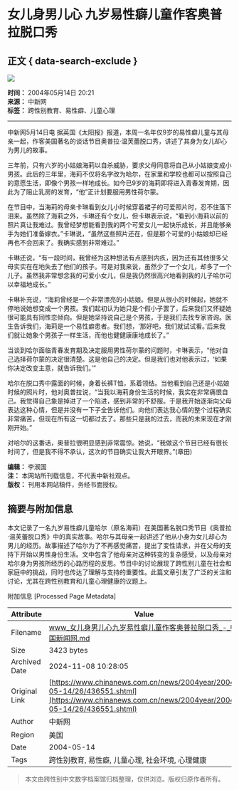 # 女儿身男儿心 九岁易性癖儿童作客奥普拉脱口秀

## 正文 { data-search-exclude }


![](http://www.chinanews.com.cn/newsiimg/1.gif)

**时间：** 2004年05月14日 20:21  
**来源：** 中新网  
**标签：** 跨性别教育、易性癖、儿童心理  

---

中新网5月14日电 据英国《太阳报》报道，本周一名年仅9岁的易性癖儿童与其母亲一起，作客美国著名的谈话节目奥普拉·温芙蕾脱口秀，讲述了其身为女儿却心为男儿的故事。

三年前，只有六岁的小姑娘海莉以自杀威胁，要求父母同意将自己从小姑娘变成小男孩。此后的三年里，海莉不仅将名字改为哈尔，在家里和学校也都可以按照自己的意愿生活，即像个男孩一样地成长。如今已9岁的海莉即将进入青春发育期，因此为了阻止乳房的发育，“他”正计划要服用男性荷尔蒙。

在节目中，当海莉的母亲卡琳看到女儿小时候穿着裙子的可爱照片时，忍不住落下泪来。虽然除了海莉之外，卡琳还有个女儿，但卡琳表示说，“看到小海莉以前的照片真让我难过。我曾经梦想能看到我的两个可爱女儿一起快乐成长，并且能够亲手为她们准备嫁衣。”卡琳说，“虽然这些照片还在，但是那个可爱的小姑娘却已经再也不会回来了。我确实感到非常难过。”

卡琳还说，“有一段时间，我曾经为这种想法有点感到内疚，因为还有其他很多父母实实在在地失去了他们的孩子。可是对我来说，虽然少了一个女儿，却多了一个儿子。虽然我非常想念我的可爱小女儿，但是我仍然很高兴地看到我的儿子哈尔可以幸福地成长。”

卡琳补充说，“海莉曾经是一个非常漂亮的小姑娘。但是从很小的时候起，她就不停地说她想变成一个男孩。我们起初认为她只是个假小子罢了，后来我们又怀疑她很可能具有同性恋倾向。但是她坚持说自己是个男孩，于是我们去找专家咨询。医生告诉我们，海莉是一个易性癖患者。我们想，‘那好吧，我们就试试看。’后来我们就让她象个男孩子一样生活，而他也健健康康地成长了。”

当谈到哈尔面临青春发育期及决定服用男性荷尔蒙的问题时，卡琳表示，“他对自己选择荷尔蒙的决定很清楚。这是他自己的决定。但是我们也对他表示过，‘如果你决定改变主意，就告诉我们。’”

哈尔在脱口秀中露面的时候，身着长裤T恤，系着领结。当他看到自己还是小姑娘时候的照片时，他对奥普拉说，“当我以海莉身份生活的时候，我实在非常痛恨自己。我觉得自己象是掉进了一个陷进，感到非常的不舒服。于是我开始逐渐向父母表达这种心情，但是并没有一下子全告诉他们。向他们表达我心情的整个过程确实非常痛苦，但现在所有这一切都过去了。那些只是我的过去，而我的未来现在才刚刚开始。”

对哈尔的这番话，奥普拉很明显感到非常震惊。她说，“我做这个节目已经有很长时间了，但是我不得不承认，这次的节目确实让我大开眼界。”(章田)

**编辑：** 李淑国   
**注：** 本网站所刊载信息，不代表中新社观点。  
**版权：** 刊用本网站稿件，务经书面授权。

## 摘要与附加信息

<!-- tcd_abstract -->
本文记录了一名九岁易性癖儿童哈尔（原名海莉）在美国著名脱口秀节目《奥普拉·温芙蕾脱口秀》中的真实故事。哈尔与其母亲一起讲述了他从小身为女儿却心为男儿的经历。故事描述了哈尔为了不再感觉痛苦，提出了变性请求，并在父母的支持下开始以男性身份生活。文中包含了他母亲对这种转变的复杂感受，以及母亲对哈尔身为男孩所经历的心路历程的反思。节目中的讨论展现了跨性别儿童在社会和家庭中的挑战，同时也传达了理解与支持的重要性。此篇文章引发了广泛的关注和讨论，尤其在跨性别教育和儿童心理健康的议题上。
<!-- tcd_abstract_end -->

附加信息 [Processed Page Metadata]

| Attribute       | Value                                  |
|-----------------|----------------------------------------|
| Filename        | www_女儿身男儿心九岁易性癖儿童作客奥普拉脱口秀_-_中国新闻网.md                             |
| Size            | 3423 bytes                           |
| Archived Date   | 2024-11-08 10:28:05                             |
| Original Link   | [https://www.chinanews.com.cn/news/2004year/2004-05-14/26/436551.shtml](https://www.chinanews.com.cn/news/2004year/2004-05-14/26/436551.shtml)                       |
| Author          | 中新网                               |
| Region          | 美国                               |
| Date            | 2004-05-14                                 |
| Tags            | 跨性别教育, 易性癖, 儿童心理, 社会环境, 心理健康                                 |
>
> 本文由跨性别中文数字档案馆归档整理，仅供浏览。版权归原作者所有。
>